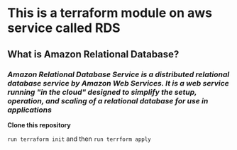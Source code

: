 # **This is a terraform module on aws service called RDS**

## **What is Amazon Relational Database?**
### _Amazon Relational Database Service is a distributed relational database service by Amazon Web Services. It is a web service running "in the cloud" designed to simplify the setup, operation, and scaling of a relational database for use in applications_

**Clone this repository**




```run terraform init``` and then ```run terrform apply```
